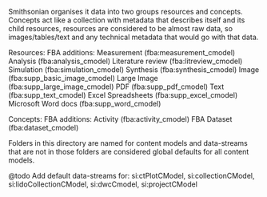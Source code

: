 Smithsonian organises it data into two groups resources and concepts.
Concepts act like a collection with metadata that describes itself and its child
resources, resources are considered to be almost raw data, so images/tables/text
and any technical metadata that would go with that data.

Resources:
FBA additions:
Measurement         (fba:measurement_cmodel)
Analysis            (fba:analysis_cmodel)
Literature review   (fba:litreview_cmodel)
Simulation          (fba:simulation_cmodel)
Synthesis           (fba:synthesis_cmodel)
Image               (fba:supp_basic_image_cmodel)
Large Image         (fba:supp_large_image_cmodel)
PDF                 (fba:supp_pdf_cmodel)
Text                (fba:supp_text_cmodel)
Excel Spreadsheets  (fba:supp_excel_cmodel)
Microsoft Word docs (fba:supp_word_cmodel)

Concepts:
FBA additions:
Activity            (fba:activity_cmodel)
FBA Dataset         (fba:dataset_cmodel)

Folders in this directory are named for content models and data-streams that are not in those folders are considered global defaults for all content models.

@todo Add default data-streams for: si:ctPlotCModel, si:collectionCModel, si:lidoCollectionCModel, si:dwcCmodel, si:projectCModel